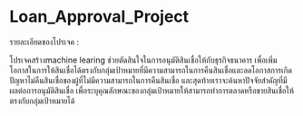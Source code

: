 # Loan_Approval_Project
รายละเอียดของโปรเจค :

  โปรเจคสร้างmachine learing ช่วยตัดสินใจในการอนุมัติสินเชื่อให้กับธุรกิจธนาคาร เพื่อเพิ่มโอกาสในการให้สินเชื่อได้ตรงกับกลุ่มเป้าหมายที่มีความสามารถในการคืนสินเชื่อและลดโอกาสการเกิดปัญหาไม่คืนสินเชื่อของผู้ที่ไม่มีความสามารถในการคืนสินเชื่อ และสุดท้ายเราจะค้นหาปัจจัยสำคัญที่มีผลต่อการอนุมัติสินเชื่อ เพื่อระบุคุณลักษณะของกลุ่มเป้าหมายให้สามารถทำการตลาดหรือขายสินเชื่อให้ตรงกับกลุ่มเป้าหมายได้
